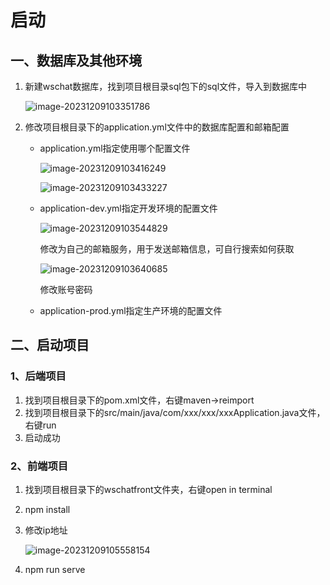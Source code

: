 # 启动

## 一、数据库及其他环境

1. 新建wschat数据库，找到项目根目录sql包下的sql文件，导入到数据库中

   ![image-20231209103351786](https://xiaolin-zi.oss-cn-guangzhou.aliyuncs.com/typora-img/202312091058024.png)

2. 修改项目根目录下的application.yml文件中的数据库配置和邮箱配置

   - application.yml指定使用哪个配置文件

     ![image-20231209103416249](https://xiaolin-zi.oss-cn-guangzhou.aliyuncs.com/typora-img/202312091058027.png)

     ![image-20231209103433227](https://xiaolin-zi.oss-cn-guangzhou.aliyuncs.com/typora-img/202312091058028.png)

   - application-dev.yml指定开发环境的配置文件

     ![image-20231209103544829](https://xiaolin-zi.oss-cn-guangzhou.aliyuncs.com/typora-img/202312091058029.png)

     修改为自己的邮箱服务，用于发送邮箱信息，可自行搜索如何获取

     ![image-20231209103640685](https://xiaolin-zi.oss-cn-guangzhou.aliyuncs.com/typora-img/202312091058030.png)

     修改账号密码

   - application-prod.yml指定生产环境的配置文件

## 二、启动项目

### 1、后端项目

1. 找到项目根目录下的pom.xml文件，右键maven->reimport
2. 找到项目根目录下的src/main/java/com/xxx/xxx/xxxApplication.java文件，右键run
3. 启动成功

### 2、前端项目

1. 找到项目根目录下的wschatfront文件夹，右键open in terminal

2. npm install

3. 修改ip地址

   ![image-20231209105558154](https://xiaolin-zi.oss-cn-guangzhou.aliyuncs.com/typora-img/202312091058031.png)

4. npm run serve
